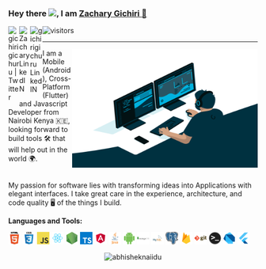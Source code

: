 ### Hey there <img src="https://media.giphy.com/media/hvRJCLFzcasrR4ia7z/giphy.gif" width="20px">, I am [Zachary Gichiri 🚀 ](https://gichirigichuru.github.io/portfolio/)

<a href="https://twitter.com/gichirigichuru">
  <img align="left" alt="gichirigichuru | Twitter" width="22px" src="https://raw.githubusercontent.com/peterthehan/peterthehan/master/assets/twitter.svg" />
</a>

<a href="https://www.linkedin.com/in/gichiri-gichuru-88b7b3224/">
  <img align="left" alt="Zachary LinkedIN" width="22px" src="https://raw.githubusercontent.com/peterthehan/peterthehan/master/assets/linkedin.svg" />
</a>
<a href="mailto:gichirigichuru@gmail.com">
  <img align="left" alt="gichirigichuru LinkedIN" width="25px" src="https://upload.wikimedia.org/wikipedia/commons/7/7e/Gmail_icon_%282020%29.svg" />
</a>

![visitors](https://visitor-badge.glitch.me)

<hr>

<img align="right" alt="GIF" src="./assets/code.gif" width="375" height="240" />


I am a Mobile (Android), Cross-Platform(Flutter) and Javascript Developer from Nairobi Kenya 🇰🇪, looking forward to build tools 🛠️ that will help out in the world 🌍.

<br>
My passion for software lies with transforming ideas into Applications with elegant interfaces. I take great care in the experience, architecture, and code quality 🖥️ of the things I build.<br>


**Languages and Tools:**

<code><img height="25" src="https://raw.githubusercontent.com/github/explore/80688e429a7d4ef2fca1e82350fe8e3517d3494d/topics/html/html.png"></code>
<code><img height="25" src="https://raw.githubusercontent.com/github/explore/80688e429a7d4ef2fca1e82350fe8e3517d3494d/topics/css/css.png"></code>
<code><img height="25" src="https://raw.githubusercontent.com/github/explore/80688e429a7d4ef2fca1e82350fe8e3517d3494d/topics/javascript/javascript.png"></code>
<code><img height="25" src="https://raw.githubusercontent.com/github/explore/80688e429a7d4ef2fca1e82350fe8e3517d3494d/topics/react/react.png"></code>
<code><img height="25" src="https://raw.githubusercontent.com/github/explore/80688e429a7d4ef2fca1e82350fe8e3517d3494d/topics/nodejs/nodejs.png"></code>
<code><img height="25" src="https://raw.githubusercontent.com/github/explore/80688e429a7d4ef2fca1e82350fe8e3517d3494d/topics/typescript/typescript.png"></code>
<code><img height="25" src="https://raw.githubusercontent.com/github/explore/80688e429a7d4ef2fca1e82350fe8e3517d3494d/topics/angular/angular.png"></code>
<code><img height="25" src="https://raw.githubusercontent.com/github/explore/80688e429a7d4ef2fca1e82350fe8e3517d3494d/topics/java/java.png"></code>
<code><img height="25" src="https://raw.githubusercontent.com/github/explore/80688e429a7d4ef2fca1e82350fe8e3517d3494d/topics/android/android.png"></code>
<code><img height="25" src="https://raw.githubusercontent.com/github/explore/80688e429a7d4ef2fca1e82350fe8e3517d3494d/topics/mongodb/mongodb.png"></code>
<code><img height="25" src="https://raw.githubusercontent.com/github/explore/80688e429a7d4ef2fca1e82350fe8e3517d3494d/topics/mysql/mysql.png"></code>
<code><img height="25" src="https://raw.githubusercontent.com/github/explore/80688e429a7d4ef2fca1e82350fe8e3517d3494d/topics/postgresql/postgresql.png"></code>
<code><img height="25" src="https://raw.githubusercontent.com/github/explore/80688e429a7d4ef2fca1e82350fe8e3517d3494d/topics/firebase/firebase.png"></code>
<code><img height="25" src="https://raw.githubusercontent.com/github/explore/80688e429a7d4ef2fca1e82350fe8e3517d3494d/topics/git/git.png"></code>
<code><img height="25" src="https://raw.githubusercontent.com/github/explore/80688e429a7d4ef2fca1e82350fe8e3517d3494d/topics/terminal/terminal.png"></code>
<code><img height="25" src="https://raw.githubusercontent.com/github/explore/80688e429a7d4ef2fca1e82350fe8e3517d3494d/topics/dart/dart.png"></code>
<code><img height="25" src="https://raw.githubusercontent.com/github/explore/80688e429a7d4ef2fca1e82350fe8e3517d3494d/topics/flutter/flutter.png"></code>


<p align="center"> <img src="https://github-readme-stats.vercel.app/api?username=gichirigichuru&show_icons=true&theme=slateorange" alt="abhisheknaiidu" />
<br>

